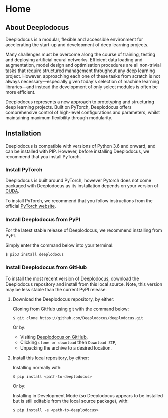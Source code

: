 # Home

## About Deeplodocus

Deeplodocus is a modular, flexible and accessible environment for accelerating the start-up and development of deep learning projects. 

Many challenges must be overcome along the course of training, testing and deploying artificial neural networks. Efficient data loading and augmentation, model design and optimisation procedures are all non-trivial tasks that require structured management throughout any deep learning project. However, approaching each one of these tasks from scratch is not always necessary—especially given today's selection of machine learning libraries—and instead the development of only select modules is often be more efficient.

Deeplodocus represents a new approach to prototyping and structuring deep learning projects. Built on PyTorch, Deeplodocus offers comprehensive control of high-level configurations and parameters, whilst maintaining maximum flexibility through modularity.

## Installation

Deeplodocus is compatible with versions of Python 3.6 and onward, and can be installed with PIP. However, before installing Deeplodocus, we recommend that you install PyTorch. 

### Install PyTorch

Deeplodocus is built around PyTorch, however Pytorch does not come packaged with Deeplodocus as its installation depends on your version of [CUDA](https://developer.nvidia.com/cuda-downloads). 

To install PyTorch, we recommend that you follow instructions from the official [PyTorch website](https://pytorch.org/). 

### Install Deeplodocus from PyPI

For the latest stable release of Deeplodocus, we recommend installing from PyPI.

Simply enter the command below into your terminal:

```bash
$ pip3 install deeplodocus
```

### Install Deeplodocus from GitHub

To install the most recent version of Deeplodocus, download the Deeplodocus repository and install from this local source. Note, this version may be less stable than the current PyPI release. 

1. Download the Deeplodocus repository, by either:

	Cloning from GitHub using git with the command below:

	```
	$ git clone https://github.com/Deeplodocus/deeplodocus.git
	``` 
	
	Or by:
	 	
	- Visiting [Deeplodocus on GitHub](https://github.com/Deeplodocus/deeplodocus),
	- Clicking `clone or download` then `Download ZIP`,
	- Unpacking the archive to a desired location.
	
1. Install this local repository, by either:

	Installing normally with:

	```
	$ pip install <path-to-deeplodocus>
	```
	
	Or by:

	Installing in Development Mode (so Deeplodocus appears to be installed but is still editable from the local source package), with:

	```
	$ pip install -e <path-to-deeplodocus>
	```